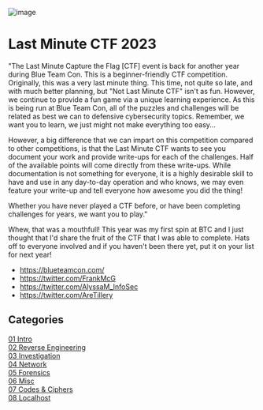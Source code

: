 ![image](https://github.com/n3tl0kr/Last-Minute-CTF-2023/assets/43141524/2c6f9d75-3330-45e5-9baa-d7879a319fb9)
    
# Last Minute CTF 2023
"The Last Minute Capture the Flag [CTF] event is back for another year during Blue Team Con. This is a beginner-friendly CTF competition. Originally, this was a very last minute thing. This time, not quite so late, and with much better planning, but "Not Last Minute CTF" isn't as fun. However, we continue to provide a fun game via a unique learning experience. As this is being run at Blue Team Con, all of the puzzles and challenges will be related as best we can to defensive cybersecurity topics. Remember, we want you to learn, we just might not make everything too easy...

However, a big difference that we can impart on this competition compared to other competitions, is that the Last Minute CTF wants to see you document your work and provide write-ups for each of the challenges. Half of the available points will come directly from these write-ups. While documentation is not something for everyone, it is a highly desirable skill to have and use in any day-to-day operation and who knows, we may even feature your write-up and tell everyone how awesome you did the thing!

Whether you have never played a CTF before, or have been completing challenges for years, we want you to play."

Whew, that was a mouthfull!  This year was my first spin at BTC and I just thought that I'd share the fruit of the CTF that I was able to complete.  Hats off to everyone involved and if you haven't been there yet, put it on your list for next year!

- https://blueteamcon.com/
- https://twitter.com/FrankMcG
- https://twitter.com/AlyssaM_InfoSec
- https://twitter.com/AreTillery

## Categories
[01 Intro](01-Intro.md)  
[02 Reverse Engineering](02-Reverse%20Engineering.md)  
[03 Investigation](03-Investigations.md)  
[04 Network](04-Network.md)  
[05 Forensics](05-Forensics.md)  
[06 Misc](06-Misc.md)  
[07 Codes & Ciphers](07-Codes%20and%20Ciphers.md)  
[08 Localhost](08-Localhost.md)  
